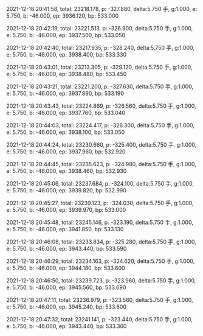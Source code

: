 2021-12-18 20:41:58, total: 23218.178, p: -327.880, delta:5.750 手, g:1.000, e: 5.750, b: -46.000, ep: 3936.120, bp: 533.000

2021-12-18 20:42:19, total: 23221.513, p: -326.900, delta:5.750 手, g:1.000, e: 5.750, b: -46.000, ep: 3937.500, bp: 533.050

2021-12-18 20:42:40, total: 23217.935, p: -328.240, delta:5.750 手, g:1.000, e: 5.750, b: -46.000, ep: 3938.400, bp: 533.330

2021-12-18 20:43:01, total: 23213.305, p: -329.120, delta:5.750 手, g:1.000, e: 5.750, b: -46.000, ep: 3938.480, bp: 533.450

2021-12-18 20:43:21, total: 23221.200, p: -327.630, delta:5.750 手, g:1.000, e: 5.750, b: -46.000, ep: 3937.890, bp: 533.190

2021-12-18 20:43:43, total: 23224.869, p: -326.560, delta:5.750 手, g:1.000, e: 5.750, b: -46.000, ep: 3937.760, bp: 533.040

2021-12-18 20:44:03, total: 23224.417, p: -326.300, delta:5.750 手, g:1.000, e: 5.750, b: -46.000, ep: 3938.100, bp: 533.050

2021-12-18 20:44:24, total: 23230.660, p: -325.400, delta:5.750 手, g:1.000, e: 5.750, b: -46.000, ep: 3937.960, bp: 532.920

2021-12-18 20:44:45, total: 23235.623, p: -324.980, delta:5.750 手, g:1.000, e: 5.750, b: -46.000, ep: 3938.460, bp: 532.930

2021-12-18 20:45:06, total: 23237.684, p: -324.100, delta:5.750 手, g:1.000, e: 5.750, b: -46.000, ep: 3939.820, bp: 532.990

2021-12-18 20:45:27, total: 23239.123, p: -324.030, delta:5.750 手, g:1.000, e: 5.750, b: -46.000, ep: 3939.970, bp: 533.000

2021-12-18 20:45:48, total: 23245.146, p: -323.190, delta:5.750 手, g:1.000, e: 5.750, b: -46.000, ep: 3941.850, bp: 533.130

2021-12-18 20:46:08, total: 23233.834, p: -325.280, delta:5.750 手, g:1.000, e: 5.750, b: -46.000, ep: 3943.440, bp: 533.590

2021-12-18 20:46:29, total: 23234.163, p: -324.620, delta:5.750 手, g:1.000, e: 5.750, b: -46.000, ep: 3944.180, bp: 533.600

2021-12-18 20:46:50, total: 23239.723, p: -323.960, delta:5.750 手, g:1.000, e: 5.750, b: -46.000, ep: 3945.560, bp: 533.690

2021-12-18 20:47:11, total: 23236.979, p: -323.560, delta:5.750 手, g:1.000, e: 5.750, b: -46.000, ep: 3945.240, bp: 533.600

2021-12-18 20:47:32, total: 23241.141, p: -323.440, delta:5.750 手, g:1.000, e: 5.750, b: -46.000, ep: 3943.440, bp: 533.360